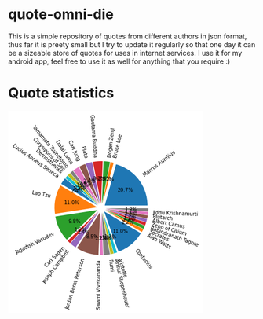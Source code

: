 # quote-omni-die
This is a simple repository of quotes from different authors in json format, thus far it is preety small but I try to update it regularly so that one day it can be a sizeable store of quotes for uses in internet services. I use it for my android app, feel free to use it as well for anything that you require :)

# Quote statistics
![Pie chart with statistics](
https://github.com/AR621/quote-omni-die/blob/main/figures/pie-stats.png?raw=true  "Pie chart with statistics")

